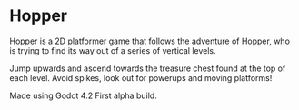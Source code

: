 # Hopper

Hopper is a 2D platformer game that follows the adventure of Hopper, who is trying to find its way out of a series of vertical levels.

Jump upwards and ascend towards the treasure chest found at the top of each level. Avoid spikes, look out for powerups and moving platforms!

Made using Godot 4.2
First alpha build.
